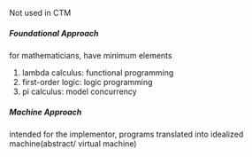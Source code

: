 Not used in CTM
##### Foundational Approach
for mathematicians, have minimum elements
1) lambda calculus: functional programming
2) first-order logic: logic programming
3) pi calculus: model concurrency
##### Machine Approach
intended for the implementor, programs translated into idealized machine(abstract/ virtual machine)